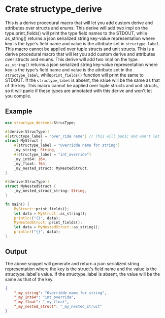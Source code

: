 # Crate structype_derive

This is a derive procedural macro that will let you add custom derive and attributes over structs and enums. This derive will add two impl on the type.print_fields() will print the type field names to the STDOUT, while as_string() returns a json serialized string key-value representation where key is the type's field name and value is the attribute set in `structype_label`. This macro cannot be applied over tuple structs and unit structs.
This is a derive procedural macro that will let you add custom derive and attributes over structs and enums. This derive will add two impl on the type. `as_string()` returns a json serialized string key-value representation where key is the type's field name and value is the attribute set in the `structype_label`, while`print_fields()` function will print the same to STDOUT. If the `structype_label` is absent, the value will be the same as that of the key. This macro cannot be applied over tuple structs and unit structs, so it will panic if these types are annotated with this derive and won't let you compile.

## Example

```rust
use structype_derive::StrucType;

#[derive(StrucType)]
#[structype_label = "over_ride name"] // This will panic and won't let you compile
struct MyStruct {
    #[structype_label = "Overridde name for string"]
    _my_string: String,
    #[structype_label = "int_override"]
    _my_int64: i64,
    _my_float: f64,
    _my_nested_struct: MyNestedStruct,
}

#[derive(StrucType)]
struct MyNestedStruct {
    _my_nested_struct_string: String,
}

fn main() {
    MyStruct::print_fields();
    let data = MyStruct::as_string();
    println!("{}", data);
    MyNestedStruct::print_fields();
    let data = MyNestedStruct::as_string();
    println!("{}", data);
}
```

## Output

The above snippet will generate and return a json serialized string representation where the key is the struct's field name and the value is the structype_label's value. If the structype_label is absent, the value will be the same as that of the key.

```json
{
    "_my_string": "Overridde name for string",
    "_my_int64": "int_override",
    "_my_float": "_my_float",
    "_my_nested_struct": "_my_nested_struct"
}
```
